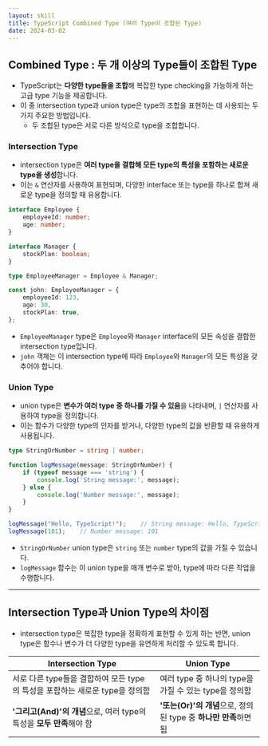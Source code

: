 ```yaml
---
layout: skill
title: TypeScript Combined Type (여러 Type이 조합된 Type)
date: 2024-03-02
---
```



## Combined Type : 두 개 이상의 Type들이 조합된 Type

- TypeScript는 **다양한 type들을 조합**해 복잡한 type checking을 가능하게 하는 고급 type 기능을 제공합니다.
- 이 중 intersection type과 union type은 type의 조합을 표현하는 데 사용되는 두 가지 주요한 방법입니다.
    - 두 조합된 type은 서로 다른 방식으로 type을 조합합니다.


### Intersection Type

- intersection type은 **여러 type을 결합해 모든 type의 특성을 포함하는 새로운 type을 생성**합니다.
- 이는 `&` 연산자를 사용하여 표현되며, 다양한 interface 또는 type을 하나로 합쳐 새로운 type을 정의할 때 유용합니다.

```typescript
interface Employee {
    employeeId: number;
    age: number;
}

interface Manager {
    stockPlan: boolean;
}

type EmployeeManager = Employee & Manager;

const john: EmployeeManager = {
    employeeId: 123,
    age: 30,
    stockPlan: true,
};
```

- `EmployeeManager` type은 `Employee`와 `Manager` interface의 모든 속성을 결합한 intersection type입니다.
- `john` 객체는 이 intersection type에 따라 `Employee`와 `Manager`의 모든 특성을 갖추어야 합니다.


### Union Type

- union type은 **변수가 여러 type 중 하나를 가질 수 있음**을 나타내며, `|` 연산자를 사용하여 type을 정의합니다.
- 이는 함수가 다양한 type의 인자를 받거나, 다양한 type의 값을 반환할 때 유용하게 사용됩니다.

```typescript
type StringOrNumber = string | number;

function logMessage(message: StringOrNumber) {
    if (typeof message === 'string') {
        console.log('String message:', message);
    } else {
        console.log('Number message:', message);
    }
}

logMessage("Hello, TypeScript!");    // String message: Hello, TypeScript!
logMessage(101);    // Number message: 101
```

- `StringOrNumber` union type은 `string` 또는 `number` type의 값을 가질 수 있습니다.
- `logMessage` 함수는 이 union type을 매개 변수로 받아, type에 따라 다른 작업을 수행합니다.


---


## Intersection Type과 Union Type의 차이점

- intersection type은 복잡한 type을 정확하게 표현할 수 있게 하는 반면, union type은 함수나 변수가 더 다양한 type을 유연하게 처리할 수 있도록 합니다.

| Intersection Type | Union Type |
| --- | --- |
| 서로 다른 type들을 결합하여 모든 type의 특성을 포함하는 새로운 type을 정의함 | 여러 type 중 하나의 type을 가질 수 있는 type을 정의함 |
| **'그리고(And)'의 개념**으로, 여러 type의 특성을 **모두 만족**해야 함 | **'또는(Or)'의 개념**으로, 정의된 type 중 **하나만 만족**하면 됨 |
